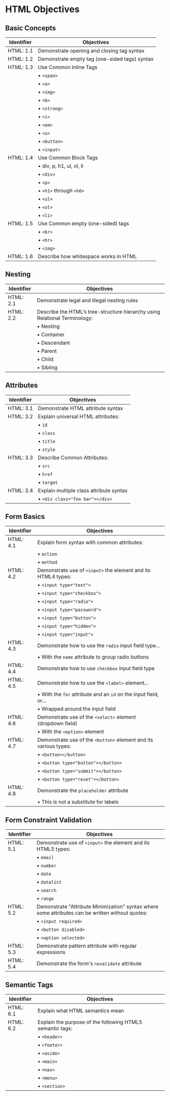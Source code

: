 # HTML Objectives

## Basic Concepts
Identifier   | Objectives
-------------|------------
HTML: 1.1    | Demonstrate opening and closing tag syntax
HTML: 1.2    | Demonstrate empty tag (one-sided tags) syntax
HTML: 1.3    | Use Common Inline Tags
             | &bull; `<span>`
             | &bull; `<a>`
             | &bull; `<img>`
             | &bull; `<b>`
             | &bull; `<strong>`
             | &bull; `<i>`
             | &bull; `<em>`
             | &bull; `<u>`
             | &bull; `<button>`
             | &bull; `<input>`
HTML: 1.4    | Use Common Block Tags
             | &bull; div, p, h1, ul, ol, li
             | &bull; `<div>`
             | &bull; `<p>`
             | &bull; `<h1>` through `<h6>`
             | &bull; `<ul>`
             | &bull; `<ol>`
             | &bull; `<li>`
HTML: 1.5    | Use Common empty (one-sided) tags
             | &bull; `<br>`
             | &bull; `<hr>`
             | &bull; `<img>`
HTML: 1.6    | Describe how whitespace works in HTML

## Nesting
Identifier   | Objectives
-------------|------------
HTML: 2.1    | Demonstrate legal and illegal nesting rules
HTML: 2.2    | Describe the HTML’s tree-structure hierarchy using Relational Terminology:
             | &bull; Nesting
             | &bull; Container
             | &bull; Descendant
             | &bull; Parent
             | &bull; Child
             | &bull; Sibling

## Attributes
Identifier   | Objectives
-------------|------------
HTML: 3.1    | Demonstrate HTML attribute syntax
HTML: 3.2    | Explain universal HTML attributes:
             | &bull; `id`
             | &bull; `class`
             | &bull; `title`
             | &bull; `style`
HTML: 3.3    | Describe Common Attributes:
             | &bull; `src`
             | &bull; `href`
             | &bull; `target`
HTML: 3.4    | Explain multiple class attribute syntax
             | &bull; `<div class="foo bar"></div>`

## Form Basics
Identifier   | Objectives
-------------|------------
HTML: 4.1    | Explain form syntax with common attributes:
             | &bull; `action`
             | &bull; `method`
HTML: 4.2    | Demonstrate use of `<input>` the element and its HTML4 types:
             | &bull; `<input type="text">`
             | &bull; `<input type="checkbox">`
             | &bull; `<input type="radio">`
             | &bull; `<input type="password">`
             | &bull; `<input type="button">`
             | &bull; `<input type="hidden">`
             | &bull; `<input type="input">`
HTML: 4.3    | Demonstrate how to use the `radio` input field type...
             | &bull; With the `name` attribute to group radio buttons
HTML: 4.4    | Demonstrate how to use `checkbox` input field type
HTML: 4.5    | Demonstrate how to use the `<label>` element...
             | &bull; With the `for` attribute and an `id` on the input field, or...
             | &bull; Wrapped around the input field
HTML: 4.6    | Demonstrate use of the `<select>` element (dropdown field)
             | &bull; With the `<option>` element
HTML: 4.7    | Demonstrate use of the `<button>` element and its various types:
             | &bull; `<button></button>`
             | &bull; `<button type="button"></button>`
             | &bull; `<button type="submit"></button>`
             | &bull; `<button type="reset"></button>`
HTML: 4.8    | Demonstrate the `placeholder` attribute
             | &bull; This is not a substitute for labels 

## Form Constraint Validation
Identifier   | Objectives
-------------|------------
HTML: 5.1    | Demonstrate use of `<input>` the element and its HTML5 types:
             | &bull; `email`
             | &bull; `number`
             | &bull; `date`
             | &bull; `datalist`
             | &bull; `search`
             | &bull; `range`
HTML: 5.2    | Demonstrate "Attribute Minimization" syntax where some attributes can be written without quotes:
             | &bull; `<input required>`
             | &bull; `<button disabled>`
             | &bull; `<option selected>`
HTML: 5.3    | Demonstrate pattern attribute with regular expressions
HTML: 5.4    | Demonstrate the form's `novalidate` attribute

## Semantic Tags
Identifier   | Objectives
-------------|------------
HTML: 6.1    | Explain what HTML semantics mean
HTML: 6.2    | Explain the purpose of the following HTML5 semantic tags:
             | &bull; `<header>`
             | &bull; `<footer>`
             | &bull; `<aside>`
             | &bull; `<main>`
             | &bull; `<nav>`
             | &bull; `<menu>`
             | &bull; `<section>`